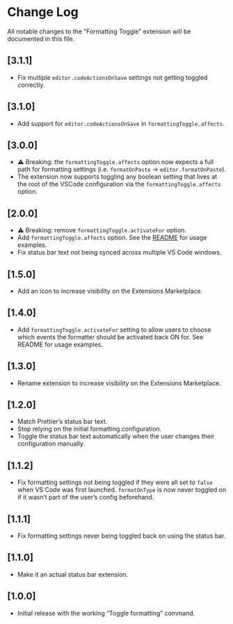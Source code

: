 # Change Log

All notable changes to the “Formatting Toggle” extension will be documented in this file.

## [3.1.1]

- Fix multiple `editor.codeActionsOnSave` settings not getting toggled correctly.

## [3.1.0]

- Add support for `editor.codeActionsOnSave` in `formattingToggle.affects`.

## [3.0.0]

- ⚠️ Breaking: the `formattingToggle.affects` option now expects a full path for formatting settings (i.e. `formatOnPaste` → `editor.formatOnPaste`).
- The extension now supports toggling any boolean setting that lives at the root of the VSCode configuration via the `formattingToggle.affects` option.

## [2.0.0]

- ⚠️ Breaking: remove `formattingToggle.activateFor` option.
- Add `formattingToggle.affects` option. See the [README](https://github.com/Tom-Bonnike/vscode-formatting-toggle/blob/HEAD/README.md) for usage examples.
- Fix status bar text not being synced across multiple VS Code windows.

## [1.5.0]

- Add an icon to increase visibility on the Extensions Marketplace.

## [1.4.0]

- Add `formattingToggle.activateFor` setting to allow users to choose which events the formatter should be activated back ON for. See README for usage examples.

## [1.3.0]

- Rename extension to increase visibility on the Extensions Marketplace.

## [1.2.0]

- Match Prettier’s status bar text.
- Stop relying on the initial formatting configuration.
- Toggle the status bar text automatically when the user changes their configuration manually.

## [1.1.2]

- Fix formatting settings not being toggled if they were all set to `false` when VS Code was first launched. `formatOnType` is now never toggled on if it wasn’t part of the user’s config beforehand.

## [1.1.1]

- Fix formatting settings never being toggled back on using the status bar.

## [1.1.0]

- Make it an actual status bar extension.

## [1.0.0]

- Initial release with the working “Toggle formatting” command.
